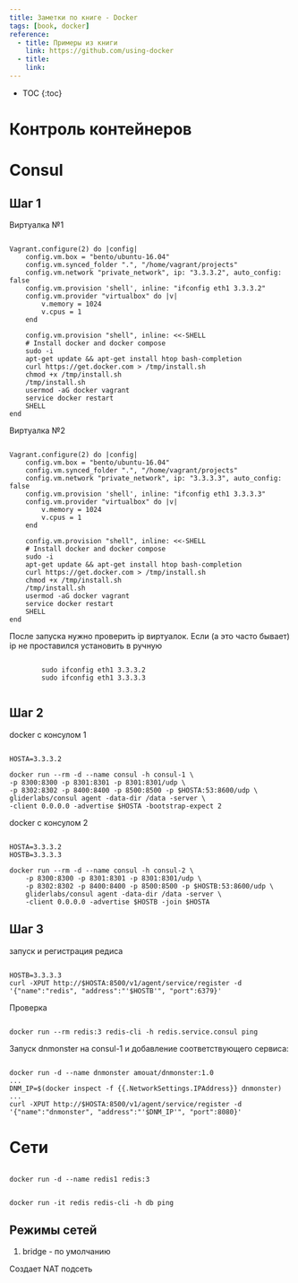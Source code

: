 ```yaml
---
title: Заметки по книге - Docker
tags: [book, docker]
reference:
  - title: Примеры из книги
    link: https://github.com/using-docker
  - title:
    link:
---
```


* TOC 
{:toc}

# Контроль контейнеров

# Consul

## Шаг 1

Виртуалка №1
<pre><code class="perl">
Vagrant.configure(2) do |config|
    config.vm.box = "bento/ubuntu-16.04"
    config.vm.synced_folder ".", "/home/vagrant/projects"
    config.vm.network "private_network", ip: "3.3.3.2", auto_config: false
    config.vm.provision 'shell', inline: "ifconfig eth1 3.3.3.2"
    config.vm.provider "virtualbox" do |v|
        v.memory = 1024
        v.cpus = 1
    end

    config.vm.provision "shell", inline: <<-SHELL
    # Install docker and docker compose
    sudo -i
    apt-get update && apt-get install htop bash-completion
    curl https://get.docker.com > /tmp/install.sh
    chmod +x /tmp/install.sh
    /tmp/install.sh
    usermod -aG docker vagrant
    service docker restart
    SHELL
end
</code></pre>

Виртуалка №2
<pre><code class="perl">
Vagrant.configure(2) do |config|
    config.vm.box = "bento/ubuntu-16.04"
    config.vm.synced_folder ".", "/home/vagrant/projects"
    config.vm.network "private_network", ip: "3.3.3.3", auto_config: false
    config.vm.provision 'shell', inline: "ifconfig eth1 3.3.3.3"
    config.vm.provider "virtualbox" do |v|
        v.memory = 1024
        v.cpus = 1
    end
    
    config.vm.provision "shell", inline: <<-SHELL
    # Install docker and docker compose
    sudo -i
    apt-get update && apt-get install htop bash-completion
    curl https://get.docker.com > /tmp/install.sh
    chmod +x /tmp/install.sh
    /tmp/install.sh
    usermod -aG docker vagrant
    service docker restart
    SHELL
end
</code></pre>

<div class="warn">
    <p>После запуска нужно проверить ip виртуалок. Если (а это часто бывает) ip не проставился установить в ручную</p>
    <pre><code class="perl">
        sudo ifconfig eth1 3.3.3.2
        sudo ifconfig eth1 3.3.3.3
    </code></pre>
</div>

## Шаг 2

docker с консулом 1
<pre><code class="perl">
HOSTA=3.3.3.2

docker run --rm -d --name consul -h consul-1 \
-p 8300:8300 -p 8301:8301 -p 8301:8301/udp \
-p 8302:8302 -p 8400:8400 -p 8500:8500 -p $HOSTA:53:8600/udp \
gliderlabs/consul agent -data-dir /data -server \
-client 0.0.0.0 -advertise $HOSTA -bootstrap-expect 2
</code></pre>

docker с консулом 2
<pre><code class="perl">
HOSTA=3.3.3.2
HOSTB=3.3.3.3

docker run --rm -d --name consul -h consul-2 \
    -p 8300:8300 -p 8301:8301 -p 8301:8301/udp \
    -p 8302:8302 -p 8400:8400 -p 8500:8500 -p $HOSTB:53:8600/udp \
    gliderlabs/consul agent -data-dir /data -server \
    -client 0.0.0.0 -advertise $HOSTB -join $HOSTA
</code></pre>

## Шаг 3

запуск и регистрация редиса
<pre><code class="perl">
HOSTB=3.3.3.3
curl -XPUT http://$HOSTA:8500/v1/agent/service/register -d '{"name":"redis", "address":"'$HOSTB'", "port":6379}'
</code></pre>

Проверка
<pre><code class="perl">
docker run --rm redis:3 redis-cli -h redis.service.consul ping
</code></pre>


Запуск dnmonster на consul-1 и добавление соответствующего сервиса:
<pre><code class="perl">
docker run -d --name dnmonster amouat/dnmonster:1.0
...
DNM_IP=$(docker inspect -f {{.NetworkSettings.IPAddress}} dnmonster)
...
curl -XPUT http://$HOSTA:8500/v1/agent/service/register -d '{"name":"dnmonster", "address":"'$DNM_IP'", "port":8080}'
</code></pre>

# Сети

<pre><code class="perl">
docker run -d --name redis1 redis:3
</code></pre>

<pre><code class="perl">
docker run -it redis redis-cli -h db ping
</code></pre>

## Режимы сетей 

1) bridge - по умолчанию

Создает NAT подсеть 